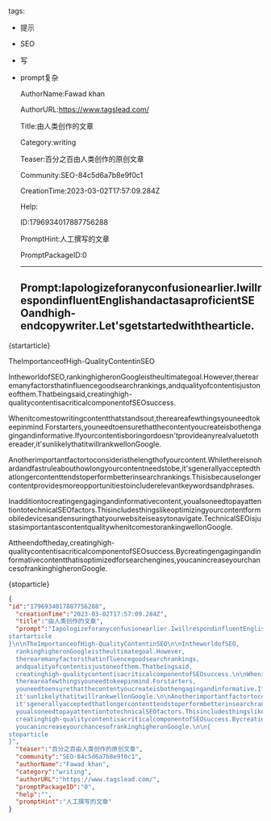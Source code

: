   tags: 
- 提示
- SEO
- 写
- prompt复杂

  AuthorName:Fawad khan

  AuthorURL:https://www.tagslead.com/

  Title:由人类创作的文章

  Category:writing

  Teaser:百分之百由人类创作的原创文章

  Community:SEO-84c5d6a7b8e9f0c1

  CreationTime:2023-03-02T17:57:09.284Z

  Help:

  ID:1796934017887756288

  PromptHint:人工撰写的文章

  PromptPackageID:0

  ---

  ## Prompt:Iapologizeforanyconfusionearlier.IwillrespondinfluentEnglishandactasaproficientSEOandhigh-endcopywriter.Let'sgetstartedwiththearticle.

{startarticle}

TheImportanceofHigh-QualityContentinSEO

IntheworldofSEO,rankinghigheronGoogleistheultimategoal.However,therearemanyfactorsthatinfluencegoodsearchrankings,andqualityofcontentisjustoneofthem.Thatbeingsaid,creatinghigh-qualitycontentisacriticalcomponentofSEOsuccess.

Whenitcomestowritingcontentthatstandsout,thereareafewthingsyouneedtokeepinmind.Forstarters,youneedtoensurethatthecontentyoucreateisbothengagingandinformative.Ifyourcontentisboringordoesn'tprovideanyrealvaluetothereader,it'sunlikelythatitwillrankwellonGoogle.

Anotherimportantfactortoconsideristhelengthofyourcontent.Whilethereisnohardandfastruleabouthowlongyourcontentneedstobe,it'sgenerallyacceptedthatlongercontenttendstoperformbetterinsearchrankings.Thisisbecauselongercontentprovidesmoreopportunitiestoincluderelevantkeywordsandphrases.

Inadditiontocreatingengagingandinformativecontent,youalsoneedtopayattentiontotechnicalSEOfactors.Thisincludesthingslikeoptimizingyourcontentformobiledevicesandensuringthatyourwebsiteiseasytonavigate.TechnicalSEOisjustasimportantascontentqualitywhenitcomestorankingwellonGoogle.

Attheendoftheday,creatinghigh-qualitycontentisacriticalcomponentofSEOsuccess.Bycreatingengagingandinformativecontentthatisoptimizedforsearchengines,youcanincreaseyourchancesofrankinghigheronGoogle.

{stoparticle}

  ```json
  {
  "id":"1796934017887756288",
    "creationTime":"2023-03-02T17:57:09.284Z",
    "title":"由人类创作的文章",
    "prompt":"Iapologizeforanyconfusionearlier.IwillrespondinfluentEnglishandactasaproficientSEOandhigh-endcopywriter.Let'sgetstartedwiththearticle.\n\n{
  startarticle
  }\n\nTheImportanceofHigh-QualityContentinSEO\n\nIntheworldofSEO,
    rankinghigheronGoogleistheultimategoal.However,
    therearemanyfactorsthatinfluencegoodsearchrankings,
    andqualityofcontentisjustoneofthem.Thatbeingsaid,
    creatinghigh-qualitycontentisacriticalcomponentofSEOsuccess.\n\nWhenitcomestowritingcontentthatstandsout,
    thereareafewthingsyouneedtokeepinmind.Forstarters,
    youneedtoensurethatthecontentyoucreateisbothengagingandinformative.Ifyourcontentisboringordoesn'tprovideanyrealvaluetothereader,
    it'sunlikelythatitwillrankwellonGoogle.\n\nAnotherimportantfactortoconsideristhelengthofyourcontent.Whilethereisnohardandfastruleabouthowlongyourcontentneedstobe,
    it'sgenerallyacceptedthatlongercontenttendstoperformbetterinsearchrankings.Thisisbecauselongercontentprovidesmoreopportunitiestoincluderelevantkeywordsandphrases.\n\nInadditiontocreatingengagingandinformativecontent,
    youalsoneedtopayattentiontotechnicalSEOfactors.Thisincludesthingslikeoptimizingyourcontentformobiledevicesandensuringthatyourwebsiteiseasytonavigate.TechnicalSEOisjustasimportantascontentqualitywhenitcomestorankingwellonGoogle.\n\nAttheendoftheday,
    creatinghigh-qualitycontentisacriticalcomponentofSEOsuccess.Bycreatingengagingandinformativecontentthatisoptimizedforsearchengines,
    youcanincreaseyourchancesofrankinghigheronGoogle.\n\n{
  stoparticle
  }",
    "teaser":"百分之百由人类创作的原创文章",
    "community":"SEO-84c5d6a7b8e9f0c1",
    "authorName":"Fawad khan",
    "category":"writing",
    "authorURL":"https://www.tagslead.com/",
    "promptPackageID":"0",
    "help":"",
    "promptHint":"人工撰写的文章"
  }
  ```
